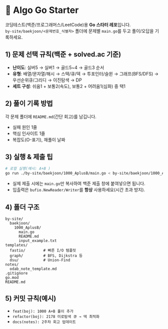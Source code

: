 # 🏁 Algo Go Starter

코딩테스트(백준/프로그래머스/LeetCode)용 **Go 스타터 레포**입니다.  
`by-site/baekjoon/<문제번호_식별자>` 폴더에 문제별 `main.go`를 두고 풀이/오답을 기록하세요.

## 1) 문제 선택 규칙(백준 + solved.ac 기준)

- **난이도**: 실버5 → 실버1 → 골드5~4 → 골드3 순서
- **유형**: 배열/문자열/해시 → 스택/큐/덱 → 투포인터/슬윈 → 그래프(BFS/DFS) → 우선순위큐/그리디 → 이진탐색 → DP
- **세트 구성**: 쉬움1 + 보통2(속도), 보통2 + 어려움1(심화) 중 택1

## 2) 풀이 기록 방법

각 문제 폴더에 `README.md`(간단 회고)를 남깁니다.

- 실패 원인 1줄
- 핵심 인사이트 1줄
- 복잡도(O-표기), 재풀이 날짜

## 3) 실행 & 제출 팁

```bash
# 로컬 실행(예시: A+B )
go run ./by-site/baekjoon/1000_AplusB/main.go < by-site/baekjoon/1000_AplusB/input_example.txt
```

- 실제 제출 시에는 `main.go`만 복사하여 백준 제출 창에 붙여넣으면 됩니다.
- 입출력은 `bufio.NewReader/Writer`를 **항상** 사용하세요(시간 초과 방지).

## 4) 폴더 구조

```
by-site/
  baekjoon/
    1000_AplusB/
      main.go
      README.md
      input_example.txt
templates/
  fastio/        # 빠른 I/O 템플릿
  graph/         # BFS, Dijkstra 등
  dsu/           # Union-Find
notes/
  odab_note_template.md
.gitignore
go.mod
README.md
```

## 5) 커밋 규칙(예시)

- `feat(boj): 1000 A+B 풀이 추가`
- `refactor(boj): 2178 미로탐색 큐 → 덱 최적화`
- `docs(notes): 2주차 회고 업데이트`
